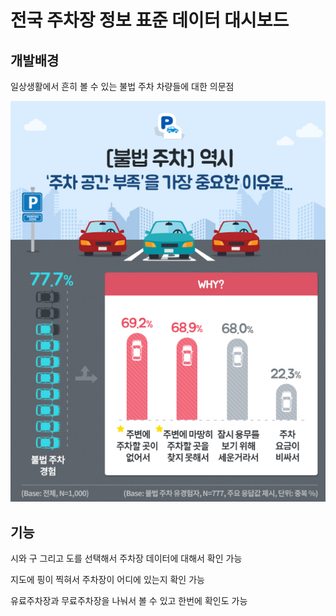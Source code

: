 # 전국 주차장 정보 표준 데이터 대시보드

## 개발배경
 일상생활에서 흔히 볼 수 있는 불법 주차 차량들에 대한 의문점

 <img src="img/car.png">

 

 

## 기능
 시와 구 그리고 도를 선택해서 주차장 데이터에 대해서 확인 가능

 지도에 핑이 찍혀서 주차장이 어디에 있는지 확인 가능 

 유료주차장과 무료주차장을 나눠서 볼 수 있고 한번에 확인도 가능


